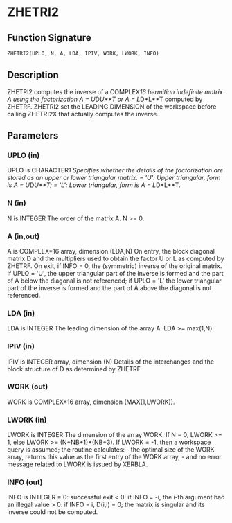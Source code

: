 # ZHETRI2

## Function Signature

```fortran
ZHETRI2(UPLO, N, A, LDA, IPIV, WORK, LWORK, INFO)
```

## Description


 ZHETRI2 computes the inverse of a COMPLEX*16 hermitian indefinite matrix
 A using the factorization A = U*D*U**T or A = L*D*L**T computed by
 ZHETRF. ZHETRI2 set the LEADING DIMENSION of the workspace
 before calling ZHETRI2X that actually computes the inverse.

## Parameters

### UPLO (in)

UPLO is CHARACTER*1 Specifies whether the details of the factorization are stored as an upper or lower triangular matrix. = 'U': Upper triangular, form is A = U*D*U**T; = 'L': Lower triangular, form is A = L*D*L**T.

### N (in)

N is INTEGER The order of the matrix A. N >= 0.

### A (in,out)

A is COMPLEX*16 array, dimension (LDA,N) On entry, the block diagonal matrix D and the multipliers used to obtain the factor U or L as computed by ZHETRF. On exit, if INFO = 0, the (symmetric) inverse of the original matrix. If UPLO = 'U', the upper triangular part of the inverse is formed and the part of A below the diagonal is not referenced; if UPLO = 'L' the lower triangular part of the inverse is formed and the part of A above the diagonal is not referenced.

### LDA (in)

LDA is INTEGER The leading dimension of the array A. LDA >= max(1,N).

### IPIV (in)

IPIV is INTEGER array, dimension (N) Details of the interchanges and the block structure of D as determined by ZHETRF.

### WORK (out)

WORK is COMPLEX*16 array, dimension (MAX(1,LWORK)).

### LWORK (in)

LWORK is INTEGER The dimension of the array WORK. If N = 0, LWORK >= 1, else LWORK >= (N+NB+1)*(NB+3). If LWORK = -1, then a workspace query is assumed; the routine calculates: - the optimal size of the WORK array, returns this value as the first entry of the WORK array, - and no error message related to LWORK is issued by XERBLA.

### INFO (out)

INFO is INTEGER = 0: successful exit < 0: if INFO = -i, the i-th argument had an illegal value > 0: if INFO = i, D(i,i) = 0; the matrix is singular and its inverse could not be computed.

